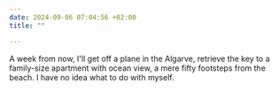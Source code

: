 ```yaml
---
date: 2024-09-06 07:04:56 +02:00
title: ""

---
```

A week from now, I'll get off a plane in the Algarve, retrieve the key to a family-size apartment with ocean view, a mere fifty footsteps from the beach. I have no idea what to do with myself. 
